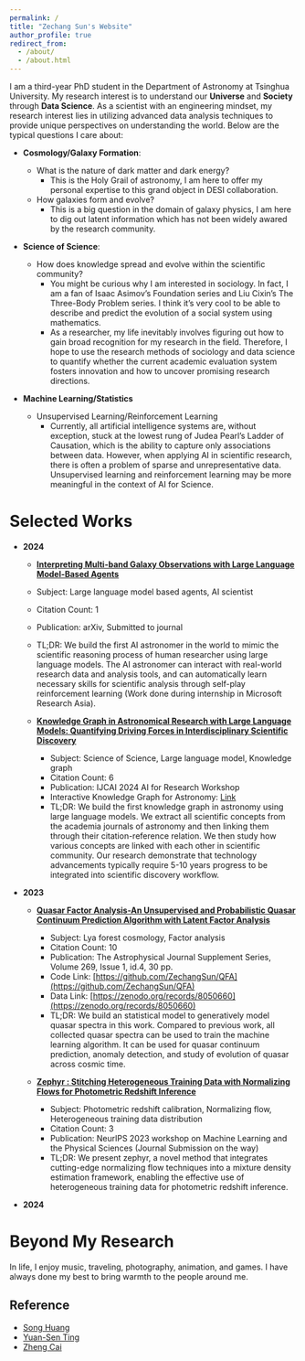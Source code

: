 ```yaml
---
permalink: /
title: "Zechang Sun's Website"
author_profile: true
redirect_from: 
  - /about/
  - /about.html
---
```


I am a third-year PhD student in the Department of Astronomy at Tsinghua University. My research interest is to understand our **Universe** and **Society** through **Data Science**. As a scientist with an engineering mindset, my research interest lies in utilizing advanced data analysis techniques to provide unique perspectives on understanding the world. Below are the typical questions I care about:

- **Cosmology/Galaxy Formation**:
  - What is the nature of dark matter and dark energy? 
    - This is the Holy Grail of astronomy, I am here to offer my personal expertise to this grand object in DESI collaboration.
  - How galaxies form and evolve?
    - This is a big question in the domain of galaxy physics, I am here to dig out latent information which has not been widely awared by the research community.

- **Science of Science**:
  - How does knowledge spread and evolve within the scientific community?
    - You might be curious why I am interested in sociology. In fact, I am a fan of Isaac Asimov’s Foundation series and Liu Cixin’s The Three-Body Problem series. I think it’s very cool to be able to describe and predict the evolution of a social system using mathematics.
    - As a researcher, my life inevitably involves figuring out how to gain broad recognition for my research in the field. Therefore, I hope to use the research methods of sociology and data science to quantify whether the current academic evaluation system fosters innovation and how to uncover promising research directions.

- **Machine Learning/Statistics**
  - Unsupervised Learning/Reinforcement Learning
    - Currently, all artificial intelligence systems are, without exception, stuck at the lowest rung of Judea Pearl’s Ladder of Causation, which is the ability to capture only associations between data. However, when applying AI in scientific research, there is often a problem of sparse and unrepresentative data. Unsupervised learning and reinforcement learning may be more meaningful in the context of AI for Science.

Selected Works
======
- **2024**
  - [**Interpreting Multi-band Galaxy Observations with Large Language Model-Based Agents**](https://ui.adsabs.harvard.edu/abs/2024arXiv240914807S/abstract)
  - Subject: Large language model based agents, AI scientist
  - Citation Count: 1
  - Publication: arXiv, Submitted to journal
  - TL;DR: We build the first AI astronomer in the world to mimic the scientific reasoning process of human researcher using large language models. The AI astronomer can interact with real-world research data and analysis tools, and can automatically learn necessary skills for scientific analysis through self-play reinforcement learning (Work done during internship in Microsoft Research Asia).

  - [**Knowledge Graph in Astronomical Research with Large Language Models: Quantifying Driving Forces in Interdisciplinary Scientific Discovery**](https://ui.adsabs.harvard.edu/abs/2024arXiv240601391S/abstract)
    - Subject: Science of Science, Large language model, Knowledge graph
    - Citation Count: 6
    - Publication: IJCAI 2024 AI for Research Workshop
    - Interactive Knowledge Graph for Astronomy: [Link](https://astrokg.github.io)
    - TL;DR: We build the first knowledge graph in astronomy using large language models. We extract all scientific concepts from the academia journals of astronomy and then linking them through their citation-reference relation. We then study how various concepts are linked with each other in scientific community. Our research demonstrate that technology advancements typically require 5-10 years progress to be integrated into scientific discovery workflow.

- **2023**
  - [**Quasar Factor Analysis-An Unsupervised and Probabilistic Quasar Continuum Prediction Algorithm with Latent Factor Analysis**](https://ui.adsabs.harvard.edu/abs/2023ApJS..269....4S/abstract)
    - Subject: Lya forest cosmology, Factor analysis
    - Citation Count: 10
    - Publication: The Astrophysical Journal Supplement Series, Volume 269, Issue 1, id.4, 30 pp.
    - Code Link: [https://github.com/ZechangSun/QFA](https://github.com/ZechangSun/QFA)
    - Data Link: [https://zenodo.org/records/8050660](https://zenodo.org/records/8050660)
    - TL;DR: We build an statistical model to generatively model quasar spectra in this work. Compared to previous work, all collected quasar spectra can be used to train the machine learning algorithm. It can be used for quasar continuum prediction, anomaly detection, and study of evolution of quasar across cosmic time.
  
  - [**Zephyr : Stitching Heterogeneous Training Data with Normalizing Flows for Photometric Redshift Inference**](https://ui.adsabs.harvard.edu/abs/2023arXiv231020125S/abstract)
    - Subject: Photometric redshift calibration, Normalizing flow, Heterogeneous training data distribution
    - Citation Count: 3
    - Publication: NeurlPS 2023 workshop on Machine Learning and the Physical Sciences (Journal Submission on the way)
    - TL;DR: We present zephyr, a novel method that integrates cutting-edge normalizing flow techniques into a mixture density estimation framework, enabling the effective use of heterogeneous training data for photometric redshift inference.



- **2024**

Beyond My Research
======

In life, I enjoy music, traveling, photography, animation, and games. I have always done my best to bring warmth to the people around me. 


Reference
------
- [Song Huang](https://dr-guangtou.github.io)
- [Yuan-Sen Ting](https://www.mso.anu.edu.au/~yting/)
- [Zheng Cai](http://i.astro.tsinghua.edu.cn/~zcai/)
